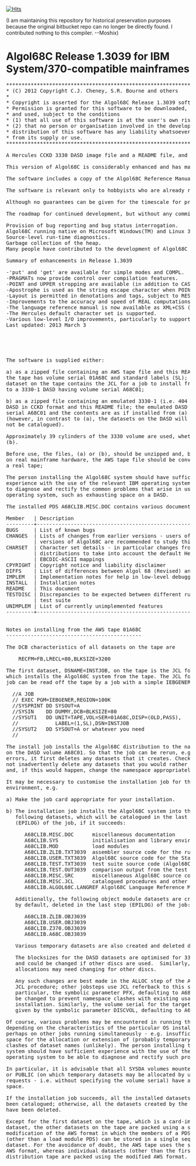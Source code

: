 [![Hits](https://hits.seeyoufarm.com/api/count/incr/badge.svg?url=https%3A%2F%2Fgithub.com%2Fmoshix%2Falgol68c&count_bg=%2379C83D&title_bg=%23555555&icon=&icon_color=%23E7E7E7&title=hits&edge_flat=true)](https://hits.seeyoufarm.com)

(I am maintaining this repository for historical preservation purposes because
the original bitbucket repo can no longer be directly found. I contributed nothing
to this compiler. --Moshix)




Algol68C Release 1.3039 for IBM System/370-compatible mainframes
================================================================
<pre>
***********************************************************************
* (C) 2012 Copyright C.J. Cheney, S.R. Bourne and others              *
*                                                                     *
* Copyright is asserted for the Algol68C Release 1.3039 software.     *
* Permission is granted for this software to be downloaded, installed *
* and used, subject to the conditions                                 *
* (1) that all use of this software is at the user's own risk and     *
* (2) that no person or organisation involved in the development or   *
* distribution of this software has any liability whatsoever arising  *
* from its supply or use.                                             *
***********************************************************************

A Hercules CCKD 3330 DASD image file and a README file, and an AWS tape image and a README file. Only one of these two alternative files is required.

This version of Algol68C is considerably enhanced and has many bugs fixed compared to the version that has been available "in the wild" for many years. It corresponds (approximately) to that in use at Cambridge University's academic computing service on its IBM 3084 in 1995. Many of those enhancements were to reduce the number of incompatibilities between Algol68C and the language defined by the Revised Report on the Algorithmic Language Algol 68 (Van Wijngaarden et al., 1975), and to support the Report on the Standard Hardware Representation for ALGOL 68 (Hansen and Boom, 1976).

The software includes a copy of the Algol68C Reference Manual (in XHTML with CSS, enabling it to be displayed in modern web browsers).

The software is relevant only to hobbyists who are already running an earlier version; it is not intended for "production use". It is provided on the conditions that all use of the software is at the user's own risk and no person or organisation can be held liable in any way for any outcome arising from use of the software.

Although no guarantees can be given for the timescale for providing fixes, if at all, bug reports will be appreciated and can be emailed to ( email is lost ???)

The roadmap for continued development, but without any commitment to timescales, is:

Provision of bug reporting and bug status interrogation.
Algol68C running native on Microsoft Windows(TM) and Linux 32-bit platforms.
Source-level run-time diagnostics.
Garbage collection of the heap.
Many people have contributed to the development of Algol68C over the years, of whom a few are mentioned in the Wikipedia article on Algol68C. The contributions of all of them are acknowledged with thanks.

Summary of enhancements in Release 1.3039
         
-'put' and 'get' are available for simple modes and COMPL.
-PRAGMATs now provide control over compilation features.
-POINT and UPPER stropping are available (in addition to CASESTROP and QUOTESTROP).
-Apostrophe is used as the string escape character when POINT or UPPER stropping is in effect.
-Layout is permitted in denotations and tags, subject to RESTRICTTDF and NORESTRICTTDF pragmats.
-Improvements to the accuracy and speed of REAL computations and the conversion of REAL values to/from STRINGs.
-The language reference manual is now available as XML+CSS (which can be displayed in modern web browsers) with hyperlinked crossreferences (using XLINK).
-The Hercules default character set is supported.
-Various low-level I/O improvements, particularly to support for TSO terminals and in changes to the defaults for unit record and DASD output.
Last updated: 2013 March 3




         
The software is supplied either:

a) as a zipped file containing an AWS tape file and this README file;
the tape has volume serial 01A68C and standard labels (SL); the first
dataset on the tape contains the JCL for a job to install from the tape
to a 3330-1 DASD having volume serial A68C01;

b) as a zipped file containing an emulated 3330-1 (i.e. 404 cylinders)
DASD in CCKD format and this README file; the emulated DASD has volume
serial A68C01 and the contents are as if installed from (a) above
(however, in contrast to (a), the datasets on the DASD will obviously
not be catalogued).

Approximately 39 cylinders of the 3330 volume are used, whether (a) or
(b).

Before use, the files, (a) or (b), should be unzipped and, before use
on real mainframe hardware, the AWS tape file should be converted to
a real tape;

The person installing the Algol68C system should have sufficient
experience with the use of the relevant IBM operating system to be able
to diagnose and rectify the common problems that arise in using the
operating system, such as exhausting space on a DASD.

The installed PDS A68CLIB.MISC.DOC contains various documents:

Member   | Description
---------+------------------------------------------------------------
BUGS     | List of known bugs
CHANGES  | Lists of changes from earlier versions - users of previous
         | versions of Algol68C are recommended to study this document
CHARSET  | Character set details - in particular changes from previous
         | distributions to take into account the default Hercules
         | EBCDIC-ASCII mappings
CPYRIGHT | Copyright notice and liability disclaimer
DIFFS    | List of differences between Algol 68 (Revised) and Algol68C
IMPLEM   | Implementation notes for help in low-level debugging
INSTALL  | Installation notes
README   | This document
TESTDISC | Discrepancies to be expected between different runs of the
         | test suite
UNIMPLEM | List of currently unimplemented features
---------+------------------------------------------------------------


Notes on installing from the AWS tape 01A68C
--------------------------------------------

The DCB characteristics of all datasets on the tape are

    RECFM=FB,LRECL=80,BLKSIZE=3200

The first dataset, DSNAME=INSTJOB, on the tape is the JCL for the job 
which installs the Algol68C system from the tape. The JCL for the install
job can be read off the tape by a job with a simple IEBGENER job step:

  //A JOB
  // EXEC PGM=IEBGENER,REGION=100K
  //SYSPRINT DD SYSOUT=A
  //SYSIN    DD DUMMY,DCB=BLKSIZE=80
  //SYSUT1   DD UNIT=TAPE,VOL=SER=01A68C,DISP=(OLD,PASS),
  //            LABEL=(1,SL),DSN=INSTJOB
  //SYSUT2   DD SYSOUT=A or whatever you need
  //

The install job installs the Algol68C distribution to the namespace A68CLIB
on the DASD volume A68C01. So that the job can be rerun, e.g. after correcting
errors, it first deletes any datasets that it creates. Check that this will
not inadvertently delete any datasets that you would rather not have deleted
and, if this would happen, change the namespace appropriately.

It may be necessary to customise the installation job for the local
environment, e.g.

a) Make the job card appropriate for your installation.

b) The installation job installs the Algol68C system into the
   following datasets, which will be catalogued in the last step
   (EPILOG) of the job, if it succeeds:

      A68CLIB.MISC.DOC      miscellaneous documentation
      A68CLIB.SYS           initialisation and library environments
      A68CLIB.MOD           load modules
      A68CLIB.ZLIB.TXT3039  assembler source code for the run-time system
      A68CLIB.USER.TXT3039  Algol68C source code for the Standard Prelude
      A68CLIB.TEST.TXT3039  test suite source code (Algol68C)
      A68CLIB.TEST.OUT3039  comparison output from the test suite
      A68CLIB.MISC.SRC      miscellaneous Algol68C source code
      A68CLIB.MISC.JCL      catalogued procedures and other JCL
      A68CLIB.ALGOL68C.LANGREF Algol68C Language Reference Manual

   Additionally, the following object module datasets are created and are,
   by default, deleted in the last step (EPILOG) of the job:

      A68CLIB.ZLIB.OBJ3039
      A68CLIB.USER.OBJ3039
      A68CLIB.Z370.OBJ3039
      A68CLIB.A68C.OBJ3039

   Various temporary datasets are also created and deleted during the job.

   The blocksizes for the DASD datasets are optimised for 3330 discs
   and could be changed if other discs are used.  Similarly, the space
   allocations may need changing for other discs.

   Any such changes are best made in the ALLOC step of the ALLOC inline
   JCL procedure; other jobsteps use JCL referback to this step. In
   particular, the symbolic parameter PFX, defaulting to A68CLIB, may
   be changed to prevent namespace clashes with existing usage at the
   installation. Similarly, the volume serial for the target DASD is
   given by the symbolic parameter DISCVOL, defaulting to A68C01.

Of course, various problems may be encountered in running the install job,
depending on the characteristics of the particular OS installation and
perhaps on other jobs running simultaneously - e.g. insufficient DASD
space for the allocation or extension of (probably temporary) datasets,
clashes of dataset names (unlikely). The person installing the Algol68C
system should have sufficient experience with the use of the relevant IBM
operating system to be able to diagnose and rectify such problems.

In particular, it is advisable that all SYSDA volumes mounted as STORAGE
or PUBLIC (on which temporary datasets may be allocated by unspecific
requests - i.e. without specifying the volume serial) have adequate spare
space.

If the installation job succeeds, all the installed datasets will have
been catalogued; otherwise, all the datasets created by the job will
have been deleted.

Except for the first dataset on the tape, which is a card-image PS
dataset, the other datasets on the tape are packed using a simple
modification of the AWS format in which the members of a PDS
(other than a load module PDS) can be stored in a single sequential
dataset. For the avoidance of doubt, the AWS tape uses the standard
AWS format, whereas individual datasets (other than the first) on the
distribution tape are packed using the modified AWS format.

</pre>
